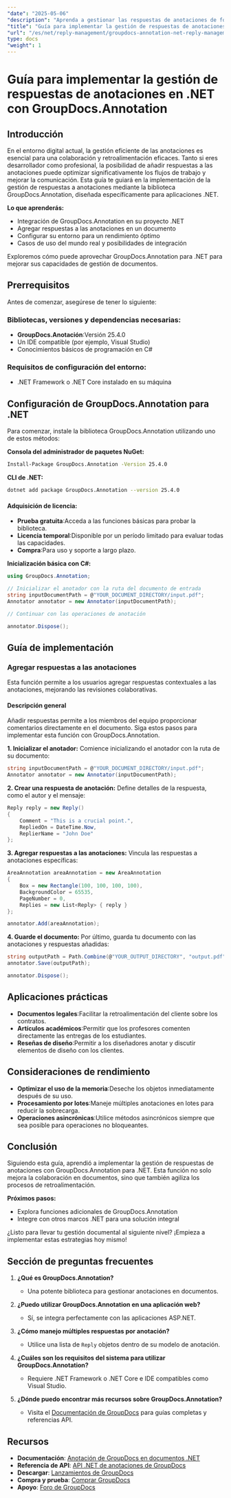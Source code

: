 ```yaml
---
"date": "2025-05-06"
"description": "Aprenda a gestionar las respuestas de anotaciones de forma eficiente con GroupDocs.Annotation para .NET. Esta guía abarca la integración, la adición de respuestas y casos prácticos."
"title": "Guía para implementar la gestión de respuestas de anotaciones en .NET con GroupDocs.Annotation"
"url": "/es/net/reply-management/groupdocs-annotation-net-reply-management-guide/"
type: docs
"weight": 1
---
```


# Guía para implementar la gestión de respuestas de anotaciones en .NET con GroupDocs.Annotation

## Introducción

En el entorno digital actual, la gestión eficiente de las anotaciones es esencial para una colaboración y retroalimentación eficaces. Tanto si eres desarrollador como profesional, la posibilidad de añadir respuestas a las anotaciones puede optimizar significativamente los flujos de trabajo y mejorar la comunicación. Esta guía te guiará en la implementación de la gestión de respuestas a anotaciones mediante la biblioteca GroupDocs.Annotation, diseñada específicamente para aplicaciones .NET.

**Lo que aprenderás:**
- Integración de GroupDocs.Annotation en su proyecto .NET
- Agregar respuestas a las anotaciones en un documento
- Configurar su entorno para un rendimiento óptimo
- Casos de uso del mundo real y posibilidades de integración

Exploremos cómo puede aprovechar GroupDocs.Annotation para .NET para mejorar sus capacidades de gestión de documentos.

## Prerrequisitos

Antes de comenzar, asegúrese de tener lo siguiente:

### Bibliotecas, versiones y dependencias necesarias:
- **GroupDocs.Anotación**:Versión 25.4.0
- Un IDE compatible (por ejemplo, Visual Studio)
- Conocimientos básicos de programación en C#

### Requisitos de configuración del entorno:
- .NET Framework o .NET Core instalado en su máquina

## Configuración de GroupDocs.Annotation para .NET

Para comenzar, instale la biblioteca GroupDocs.Annotation utilizando uno de estos métodos:

**Consola del administrador de paquetes NuGet:**
```bash
Install-Package GroupDocs.Annotation -Version 25.4.0
```

**CLI de .NET:**
```bash
dotnet add package GroupDocs.Annotation --version 25.4.0
```

#### Adquisición de licencia:
- **Prueba gratuita**:Acceda a las funciones básicas para probar la biblioteca.
- **Licencia temporal**:Disponible por un período limitado para evaluar todas las capacidades.
- **Compra**:Para uso y soporte a largo plazo.

**Inicialización básica con C#:**
```csharp
using GroupDocs.Annotation;

// Inicializar el anotador con la ruta del documento de entrada
string inputDocumentPath = @"YOUR_DOCUMENT_DIRECTORY/input.pdf";
Annotator annotator = new Annotator(inputDocumentPath);

// Continuar con las operaciones de anotación

annotator.Dispose();
```

## Guía de implementación

### Agregar respuestas a las anotaciones

Esta función permite a los usuarios agregar respuestas contextuales a las anotaciones, mejorando las revisiones colaborativas.

#### Descripción general
Añadir respuestas permite a los miembros del equipo proporcionar comentarios directamente en el documento. Siga estos pasos para implementar esta función con GroupDocs.Annotation.

**1. Inicializar el anotador:**
Comience inicializando el anotador con la ruta de su documento:
```csharp
string inputDocumentPath = @"YOUR_DOCUMENT_DIRECTORY/input.pdf";
Annotator annotator = new Annotator(inputDocumentPath);
```

**2. Crear una respuesta de anotación:**
Define detalles de la respuesta, como el autor y el mensaje:
```csharp
Reply reply = new Reply()
{
    Comment = "This is a crucial point.",
    RepliedOn = DateTime.Now,
    ReplierName = "John Doe"
};
```

**3. Agregar respuestas a las anotaciones:**
Vincula las respuestas a anotaciones específicas:
```csharp
AreaAnnotation areaAnnotation = new AreaAnnotation
{
    Box = new Rectangle(100, 100, 100, 100),
    BackgroundColor = 65535,
    PageNumber = 0,
    Replies = new List<Reply> { reply }
};

annotator.Add(areaAnnotation);
```

**4. Guarde el documento:**
Por último, guarda tu documento con las anotaciones y respuestas añadidas:
```csharp
string outputPath = Path.Combine(@"YOUR_OUTPUT_DIRECTORY", "output.pdf");
annotator.Save(outputPath);

annotator.Dispose();
```

## Aplicaciones prácticas

- **Documentos legales**:Facilitar la retroalimentación del cliente sobre los contratos.
- **Artículos académicos**:Permitir que los profesores comenten directamente las entregas de los estudiantes.
- **Reseñas de diseño**:Permitir a los diseñadores anotar y discutir elementos de diseño con los clientes.

## Consideraciones de rendimiento

- **Optimizar el uso de la memoria**:Deseche los objetos inmediatamente después de su uso.
- **Procesamiento por lotes**:Maneje múltiples anotaciones en lotes para reducir la sobrecarga.
- **Operaciones asincrónicas**:Utilice métodos asincrónicos siempre que sea posible para operaciones no bloqueantes.

## Conclusión

Siguiendo esta guía, aprendió a implementar la gestión de respuestas de anotaciones con GroupDocs.Annotation para .NET. Esta función no solo mejora la colaboración en documentos, sino que también agiliza los procesos de retroalimentación.

**Próximos pasos:**
- Explora funciones adicionales de GroupDocs.Annotation
- Integre con otros marcos .NET para una solución integral

¿Listo para llevar tu gestión documental al siguiente nivel? ¡Empieza a implementar estas estrategias hoy mismo!

## Sección de preguntas frecuentes

1. **¿Qué es GroupDocs.Annotation?**
   - Una potente biblioteca para gestionar anotaciones en documentos.

2. **¿Puedo utilizar GroupDocs.Annotation en una aplicación web?**
   - Sí, se integra perfectamente con las aplicaciones ASP.NET.

3. **¿Cómo manejo múltiples respuestas por anotación?**
   - Utilice una lista de `Reply` objetos dentro de su modelo de anotación.

4. **¿Cuáles son los requisitos del sistema para utilizar GroupDocs.Annotation?**
   - Requiere .NET Framework o .NET Core e IDE compatibles como Visual Studio.

5. **¿Dónde puedo encontrar más recursos sobre GroupDocs.Annotation?**
   - Visita el [Documentación de GroupDocs](https://docs.groupdocs.com/annotation/net/) para guías completas y referencias API.

## Recursos

- **Documentación**: [Anotación de GroupDocs en documentos .NET](https://docs.groupdocs.com/annotation/net/)
- **Referencia de API**: [API .NET de anotaciones de GroupDocs](https://reference.groupdocs.com/annotation/net/)
- **Descargar**: [Lanzamientos de GroupDocs](https://releases.groupdocs.com/annotation/net/)
- **Compra y prueba**: [Comprar GroupDocs](https://purchase.groupdocs.com/buy)
- **Apoyo**: [Foro de GroupDocs](https://forum.groupdocs.com/c/annotation/)